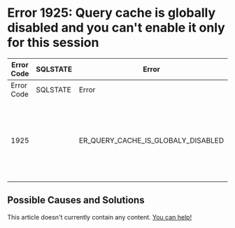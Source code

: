 
# Error 1925: Query cache is globally disabled and you can't enable it only for this session


| Error Code | SQLSTATE | Error | Description |
| --- | --- | --- | --- |
| Error Code | SQLSTATE | Error | Description |
| 1925 |  | ER_QUERY_CACHE_IS_GLOBALY_DISABLED | Query cache is globally disabled and you can't enable it only for this session |




## Possible Causes and Solutions


This article doesn't currently contain any content. [You can help!](/en/writing-and-editing-knowledge-base-articles/)

